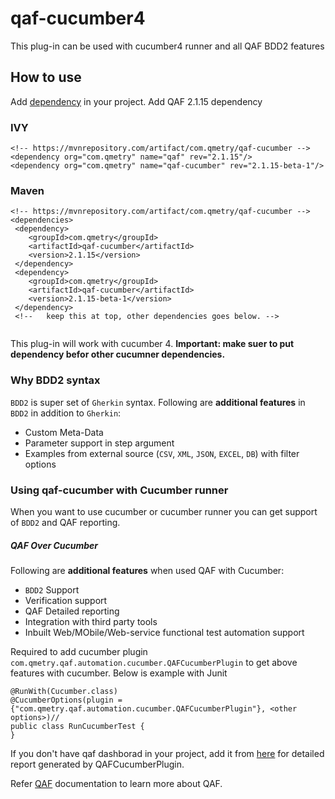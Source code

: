 # qaf-cucumber4
This plug-in can be used with cucumber4 runner and all QAF BDD2 features
 
## How to use
Add [dependency](https://mvnrepository.com/artifact/com.qmetry/qaf-cucumber4/2.1.15-beta-1) in your project.
Add QAF 2.1.15 dependency
### IVY
```
<!-- https://mvnrepository.com/artifact/com.qmetry/qaf-cucumber -->
<dependency org="com.qmetry" name="qaf" rev="2.1.15"/>
<dependency org="com.qmetry" name="qaf-cucumber" rev="2.1.15-beta-1"/>
```
### Maven
```
<!-- https://mvnrepository.com/artifact/com.qmetry/qaf-cucumber -->
<dependencies>
 <dependency>
    <groupId>com.qmetry</groupId>
    <artifactId>qaf-cucumber</artifactId>
    <version>2.1.15</version>
 </dependency>
 <dependency>
    <groupId>com.qmetry</groupId>
    <artifactId>qaf-cucumber</artifactId>
    <version>2.1.15-beta-1</version>
 </dependency>
 <!--   keep this at top, other dependencies goes below. -->
 
```
 
This plug-in will work with cucumber 4. 
**Important: make suer to put dependency befor other cucumner dependencies.**

### Why BDD2 syntax
`BDD2` is super set of `Gherkin` syntax. Following are **additional features** in `BDD2` in addition to `Gherkin`:
 * Custom Meta-Data
 * Parameter support in step argument
 * Examples from external source (`CSV`, `XML`, `JSON`, `EXCEL`, `DB`) with filter options

### Using qaf-cucumber with Cucumber runner
When you want to use cucumber or cucumber runner you can get support of `BDD2` and QAF reporting. 

##### QAF Over Cucumber 
 Following are **additional features** when used QAF with Cucumber:
 * `BDD2` Support
 * Verification support
 * QAF Detailed reporting
 * Integration with third party tools
 * Inbuilt Web/MObile/Web-service functional test automation support
 
Required to add cucumber plugin `com.qmetry.qaf.automation.cucumber.QAFCucumberPlugin` to get above features with cucumber. Below is example with Junit

```
@RunWith(Cucumber.class)
@CucumberOptions(plugin = {"com.qmetry.qaf.automation.cucumber.QAFCucumberPlugin"}, <other options>)//
public class RunCucumberTest {
}
```
If you don't have qaf dashborad in your project, add it from [here](https://github.com/infostretch/qaf-report) for detailed report generated by QAFCucumberPlugin.

Refer [QAF](https://qmetry.github.io/) documentation to learn more about QAF.
